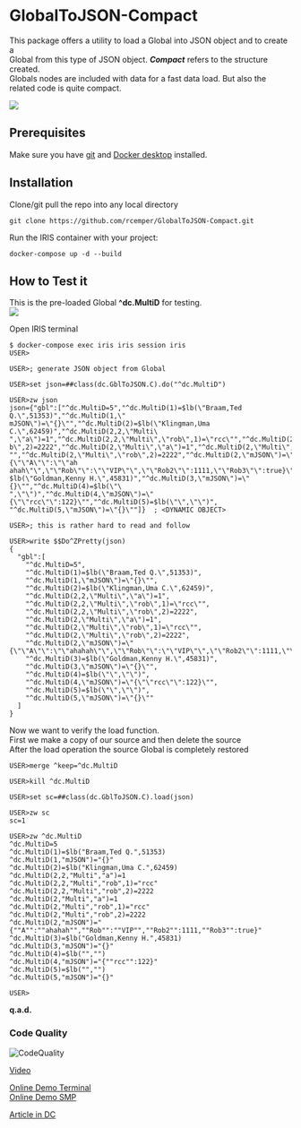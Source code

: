 # GlobalToJSON-Compact
This package offers a utility to load a Global into JSON object and to create a    
Global from this type of JSON object. ***Compact*** refers to the structure created.    
Globals nodes are included with data for a fast data load.
But also the related code is quite compact.    

![](https://raw.githubusercontent.com/rcemper/GlobalToJSON-Compact/master/Globals.png)    

## Prerequisites
Make sure you have [git](https://git-scm.com/book/en/v2/Getting-Started-Installing-Git) and [Docker desktop](https://www.docker.com/products/docker-desktop) installed.
## Installation 
Clone/git pull the repo into any local directory
```
git clone https://github.com/rcemper/GlobalToJSON-Compact.git 
```
Run the IRIS container with your project: 
```
docker-compose up -d --build
```
## How to Test it
This is the pre-loaded Global **^dc.MultiD** for testing.    
![](https://raw.githubusercontent.com/rcemper/GlobalToJSON-Compact/master/Global.JPG)

Open IRIS terminal 
```
$ docker-compose exec iris iris session iris
USER>

USER>; generate JSON object from Global

USER>set json=##class(dc.GblToJSON.C).do("^dc.MultiD")

USER>zw json
json={"gbl":["^dc.MultiD=5","^dc.MultiD(1)=$lb(\"Braam,Ted Q.\",51353)","^dc.MultiD(1,\"
mJSON\")=\"{}\"","^dc.MultiD(2)=$lb(\"Klingman,Uma C.\",62459)","^dc.MultiD(2,2,\"Multi\
",\"a\")=1","^dc.MultiD(2,2,\"Multi\",\"rob\",1)=\"rcc\"","^dc.MultiD(2,2,\"Multi\",\"ro
b\",2)=2222","^dc.MultiD(2,\"Multi\",\"a\")=1","^dc.MultiD(2,\"Multi\",\"rob\",1)=\"rcc\
"","^dc.MultiD(2,\"Multi\",\"rob\",2)=2222","^dc.MultiD(2,\"mJSON\")=\"{\"\"A\"\":\"\"ah
ahah\"\",\"\"Rob\"\":\"\"VIP\"\",\"\"Rob2\"\":1111,\"\"Rob3\"\":true}\"","^dc.MultiD(3)=
$lb(\"Goldman,Kenny H.\",45831)","^dc.MultiD(3,\"mJSON\")=\"{}\"","^dc.MultiD(4)=$lb(\"\
",\"\")","^dc.MultiD(4,\"mJSON\")=\"{\"\"rcc\"\":122}\"","^dc.MultiD(5)=$lb(\"\",\"\")",
"^dc.MultiD(5,\"mJSON\")=\"{}\""]}  ; <DYNAMIC OBJECT>

USER>; this is rather hard to read and follow

USER>write $$Do^ZPretty(json)
{
  "gbl":[
    "^dc.MultiD=5",
    "^dc.MultiD(1)=$lb(\"Braam,Ted Q.\",51353)",
    "^dc.MultiD(1,\"mJSON\")=\"{}\"",
    "^dc.MultiD(2)=$lb(\"Klingman,Uma C.\",62459)",
    "^dc.MultiD(2,2,\"Multi\",\"a\")=1",
    "^dc.MultiD(2,2,\"Multi\",\"rob\",1)=\"rcc\"",
    "^dc.MultiD(2,2,\"Multi\",\"rob\",2)=2222",
    "^dc.MultiD(2,\"Multi\",\"a\")=1",
    "^dc.MultiD(2,\"Multi\",\"rob\",1)=\"rcc\"",
    "^dc.MultiD(2,\"Multi\",\"rob\",2)=2222",
    "^dc.MultiD(2,\"mJSON\")=\"{\"\"A\"\":\"\"ahahah\"\",\"\"Rob\"\":\"\"VIP\"\",\"\"Rob2\"\":1111,\"\"Rob3\"\":true}\"",
    "^dc.MultiD(3)=$lb(\"Goldman,Kenny H.\",45831)",
    "^dc.MultiD(3,\"mJSON\")=\"{}\"",
    "^dc.MultiD(4)=$lb(\"\",\"\")",
    "^dc.MultiD(4,\"mJSON\")=\"{\"\"rcc\"\":122}\"",
    "^dc.MultiD(5)=$lb(\"\",\"\")",
    "^dc.MultiD(5,\"mJSON\")=\"{}\""
  ]
}
```

Now we want to verify the load function.  
First we make a copy of our source and then delete the source   
After the load operation the source Global is completely restored    
```
USER>merge ^keep=^dc.MultiD  

USER>kill ^dc.MultiD

USER>set sc=##class(dc.GblToJSON.C).load(json)

USER>zw sc
sc=1

USER>zw ^dc.MultiD
^dc.MultiD=5
^dc.MultiD(1)=$lb("Braam,Ted Q.",51353)
^dc.MultiD(1,"mJSON")="{}"
^dc.MultiD(2)=$lb("Klingman,Uma C.",62459)
^dc.MultiD(2,2,"Multi","a")=1
^dc.MultiD(2,2,"Multi","rob",1)="rcc"
^dc.MultiD(2,2,"Multi","rob",2)=2222
^dc.MultiD(2,"Multi","a")=1
^dc.MultiD(2,"Multi","rob",1)="rcc"
^dc.MultiD(2,"Multi","rob",2)=2222
^dc.MultiD(2,"mJSON")="{""A"":""ahahah"",""Rob"":""VIP"",""Rob2"":1111,""Rob3"":true}"
^dc.MultiD(3)=$lb("Goldman,Kenny H.",45831)
^dc.MultiD(3,"mJSON")="{}"
^dc.MultiD(4)=$lb("","")
^dc.MultiD(4,"mJSON")="{""rcc"":122}"
^dc.MultiD(5)=$lb("","")
^dc.MultiD(5,"mJSON")="{}"

USER>
```
**q.a.d.**   
### Code Quality 
![CodeQuality](https://raw.githubusercontent.com/rcemper/GlobalToJSON-Compact/master/CodeQuality.JPG)

[Video](https://youtu.be/8Fz2537FHzc)    

[Online Demo Terminal](https://gbl-to-json-c.demo.community.intersystems.com/terminal/)      
[Online Demo SMP](https://gbl-to-json-c.demo.community.intersystems.com/csp/sys/%25CSP.Portal.Home.zen)   

[Article in DC](https://community.intersystems.com/post/globaltojson-compact)
